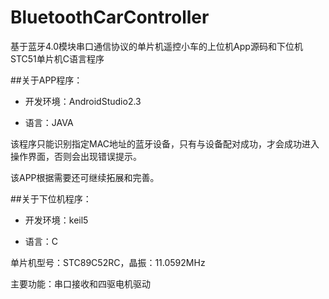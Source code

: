 # BluetoothCarController

基于蓝牙4.0模块串口通信协议的单片机遥控小车的上位机App源码和下位机STC51单片机C语言程序

##关于APP程序：

- 开发环境：AndroidStudio2.3

- 语言：JAVA

该程序只能识别指定MAC地址的蓝牙设备，只有与设备配对成功，才会成功进入操作界面，否则会出现错误提示。

该APP根据需要还可继续拓展和完善。

##关于下位机程序：

- 开发环境：keil5

- 语言：C

单片机型号：STC89C52RC，晶振：11.0592MHz

主要功能：串口接收和四驱电机驱动

